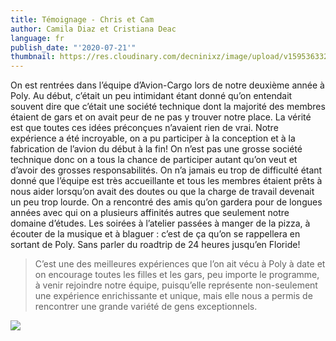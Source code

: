 ```yaml
---
title: Témoignage - Chris et Cam
author: Camila Diaz et Cristiana Deac
language: fr
publish_date: "'2020-07-21'"
thumbnail: https://res.cloudinary.com/decninixz/image/upload/v1595363323/106003462_570448343673180_4904985242380734045_n_pl9xx2.jpg
---
```

On est rentrées dans l’équipe d’Avion-Cargo lors de notre deuxième année à Poly. Au début, c’était un peu intimidant étant donné qu’on entendait souvent dire que c’était une société technique dont la majorité des membres étaient de gars et on avait peur de ne pas y trouver notre place. La vérité est que toutes ces idées préconçues n’avaient rien de vrai. Notre expérience a été incroyable, on a pu participer à la conception et à la fabrication de l’avion du début à la fin! On n’est pas une grosse société technique donc on a tous la chance de participer autant qu’on veut et d’avoir des grosses responsabilités. On n’a jamais eu trop de difficulté étant donné que l’équipe est très accueillante et tous les membres étaient prêts à nous aider lorsqu’on avait des doutes ou que la charge de travail devenait un peu trop lourde. On a rencontré des amis qu’on gardera pour de longues années avec qui on a plusieurs affinités autres que seulement notre domaine d’études. Les soirées à l’atelier passées à manger de la pizza, à écouter de la musique et à blaguer : c’est de ça qu’on se rappellera en sortant de Poly. Sans parler du roadtrip de 24 heures jusqu’en Floride! 

> C’est une des meilleures expériences que l’on ait vécu à Poly à date et on encourage toutes les filles et les gars, peu importe le programme, à venir rejoindre notre équipe, puisqu’elle représente non-seulement une expérience enrichissante et unique, mais elle nous a permis de rencontrer une grande variété de gens exceptionnels.

![](https://res.cloudinary.com/decninixz/image/upload/v1595363323/105895339_866767197151775_2683358802729930971_n_ds8khz.jpg)
